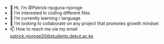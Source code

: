 - 👋 Hi, I’m @Patrick-njuguna-njoroge
- 👀 I’m interested in coding different files
- 🌱 I’m currently learning r language
- 💞️ I’m looking to collaborate on any project that promotes growth mindset
- 📫 How to reach me via my email patrick.njoroge20@students.dekut.ac.ke

<!---
Patrick-njuguna-njoroge/Patrick-njuguna-njoroge is a ✨ special ✨ repository because its `README.md` (this file) appears on your GitHub profile.
You can click the Preview link to take a look at your changes.
--->
